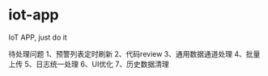 # iot-app
IoT APP, just do it

待处理问题
1、预警列表定时刷新
2、代码review
3、通用数据通道处理
4、批量上传
5、日志统一处理
6、UI优化
7、历史数据清理 

